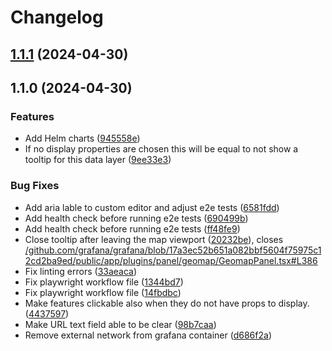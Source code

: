 # Changelog
## [1.1.1](https://github.com/mokkapps/changelog-generator-demo/compare/v1.1.0...v1.1.1) (2024-04-30)

## 1.1.0 (2024-04-30)


### Features

* Add Helm charts ([945558e](https://github.com/mokkapps/changelog-generator-demo/commits/945558e3e5f1b90c224cda1a3759d324bd73a3e2))
* If no display properties are chosen this will be equal to not show a tooltip for this data layer ([9ee33e3](https://github.com/mokkapps/changelog-generator-demo/commits/9ee33e335335447d8672c101b611492e8aa0325a))


### Bug Fixes

* Add aria lable to custom editor and adjust e2e tests ([6581fdd](https://github.com/mokkapps/changelog-generator-demo/commits/6581fdd6e0dddca8cbf2fa4c6e1a47e4c75cc026))
* Add health check before running e2e tests ([690499b](https://github.com/mokkapps/changelog-generator-demo/commits/690499bb707fe3118102a5b7c33d0ae565a88f13))
* Add health check before running e2e tests ([ff48fe9](https://github.com/mokkapps/changelog-generator-demo/commits/ff48fe9abb04287074f6f4fc29451949834cafd9))
* Close tooltip after leaving the map viewport ([20232be](https://github.com/mokkapps/changelog-generator-demo/commits/20232be7a09ef26ac374132963400517f0403af7)), closes [/github.com/grafana/grafana/blob/17a3ec52b651a082bbf5604f75975c12cd2ba9ed/public/app/plugins/panel/geomap/GeomapPanel.tsx#L386](https://github.com/felix-mu//github.com/grafana/grafana/blob/17a3ec52b651a082bbf5604f75975c12cd2ba9ed/public/app/plugins/panel/geomap/GeomapPanel.tsx/issues/L386)
* Fix linting errors ([33aeaca](https://github.com/mokkapps/changelog-generator-demo/commits/33aeaca247f6e3522748b8fd6e7846978f68910a))
* Fix playwright workflow file ([1344bd7](https://github.com/mokkapps/changelog-generator-demo/commits/1344bd767df269ab329fef50365d0c020fdad824))
* Fix playwright workflow file ([14fbdbc](https://github.com/mokkapps/changelog-generator-demo/commits/14fbdbc460686969e01a1d234a29eb4292456a6e))
* Make features clickable also when they do not have props to display. ([4437597](https://github.com/mokkapps/changelog-generator-demo/commits/44375971d03c96924de6382ed40852539c1c4b22))
* Make URL text field able to be clear ([98b7caa](https://github.com/mokkapps/changelog-generator-demo/commits/98b7caacccb8726bbe847c39498ab50c6d25a1e9))
* Remove external network from grafana container ([d686f2a](https://github.com/mokkapps/changelog-generator-demo/commits/d686f2a80bcb6219bb85125faa9a065c183fd7e5))
